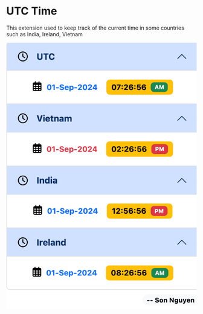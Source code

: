# UTC Time

This extension used to keep track of the current time in some countries such as India, Ireland, Vietnam

![alt text](<Screenshot 2024-09-01 at 14.26.56.png>)